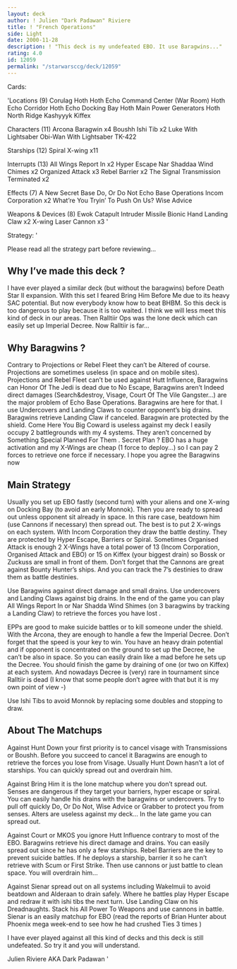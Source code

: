 ```yaml
---
layout: deck
author: ! Julien "Dark Padawan" Riviere
title: ! "French Operations"
side: Light
date: 2000-11-28
description: ! "This deck is my undefeated EBO. It use Baragwins..."
rating: 4.0
id: 12059
permalink: "/starwarsccg/deck/12059"
---
```

Cards: 

'Locations (9)
Corulag
Hoth
Hoth Echo Command Center (War Room)
Hoth Echo Corridor
Hoth Echo Docking Bay
Hoth Main Power Generators
Hoth North Ridge
Kashyyyk
Kiffex

Characters (11)
Arcona
Baragwin  x4
Boushh
Ishi Tib  x2
Luke With Lightsaber
Obi-Wan With Lightsaber
TK-422

Starships (12)
Spiral
X-wing	x11

Interrupts (13)
All Wings Report In  x2
Hyper Escape
Nar Shaddaa Wind Chimes  x2
Organized Attack  x3
Rebel Barrier  x2
The Signal
Transmission Terminated  x2

Effects (7)
A New Secret Base
Do, Or Do Not
Echo Base Operations
Incom Corporation  x2
What’re You Tryin’ To Push On Us?
Wise Advice

Weapons & Devices (8)
Ewok Catapult
Intruder Missile
Bionic Hand
Landing Claw  x2
X-wing Laser Cannon  x3 '

Strategy: '

Please read all the strategy part before reviewing...

Why I’ve made this deck ?
---------------------------
I have ever played a similar deck (but without the baragwins) before Death Star II expansion. With this set I feared Bring Him Before Me due to its heavy SAC potential. But now everybody know how to beat BHBM. So this deck is too dangerous to play because it is too waited. I think we will less meet this kind of deck in our areas. Then Ralltiir Ops was the lone deck which can easily set up Imperial Decree. Now Ralltiir is far...

Why Baragwins ?
---------------
Contrary to Projections or Rebel Fleet they can’t be Altered of course. Projections are sometimes useless (in space and on mobile sites). Projections and Rebel Fleet can’t be used against Hutt Influence, Baragwins can  Honor Of The Jedi is dead due to No Escape, Baragwins aren’t  Indeed direct damages (Search&destroy, Visage, Court Of The Vile Gangster...) are the major problem of Echo Base Operations. Baragwins are here for that. I use Undercovers and Landing Claws to counter opponent’s big drains. Baragwins retrieve Landing Claw if canceled.  Baragwin are protected by the shield. Come Here You Big Coward is useless against my deck I easily occupy 2 battlegrounds with my 4 systems. They aren’t concerned by Something Special Planned For Them . Secret Plan ? EBO has a huge activation and my X-Wings are cheap (1 force to deploy...) so I can pay 2 forces to retrieve one force if necessary. I hope you agree the Baragwins now 

Main Strategy
-------------
Usually you set up EBO fastly (second turn) with your aliens and one X-wing on Docking Bay (to avoid an early Monnok). Then you are ready to spread out unless opponent sit already in space. In this rare case, beatdown him (use Cannons if necessary) then spread out. The best is to put 2 X-wings on each system. With Incom Corporation they draw the battle destiny. They are protected by Hyper Escape, Barriers or Spiral. Sometimes Organised Attack is enough 2 X-Wings have a total power of 13 (Incom Corporation, Organised Attack and EBO) or 15 on Kiffex (your biggest drain) so Bossk or Zuckuss are small in front of them. Don’t forget that the Cannons are great against Bounty Hunter’s ships. And you can track the 7’s destinies to draw them as battle destinies.

Use Baragwins against direct damage and small drains. Use undercovers and Landing Claws against big drains. In the end of the game you can play All Wings Report In or Nar Shadda Wind Shimes (on 3 baragwins by tracking a Landing Claw) to retrieve the forces you have lost .

EPPs are good to make suicide battles or to kill someone under the shield. With the Arcona, they are enough to handle a few the Imperial Decree. Don’t forget that the speed is your key to win. You have an heavy drain potential and if opponent is concentrated on the ground to set up the Decree, he can’t be also in space. So you can easily drain like a mad before he sets up the Decree. You should finish the game by draining of one (or two on Kiffex) at each system. And nowadays Decree is (very) rare in tournament since Ralltiir is dead (I know that some people don’t agree with that but it is my own point of view -)

Use Ishi Tibs to avoid Monnok by replacing some doubles and stopping to draw.


About The Matchups
------------------

Against Hunt Down your first priority is to cancel visage with Transmissions or Boushh. Before you succeed to cancel it Baragwins are enough to retrieve the forces you lose from Visage. Usually Hunt Down hasn’t a lot of starships. You can quickly spread out and overdrain him.

Against Bring Him it is the lone matchup where you don’t spread out. Senses are dangerous if they target your barriers, hyper escape or spiral. You can easily handle his drains with the baragwins or undercovers. Try to pull off quickly Do, Or Do Not, Wise Advice or Grabber to protect you from senses. Alters are useless against my deck... In the late game you can spread out.

Against Court or MKOS you ignore Hutt Influence contrary to most of the EBO. Baragwins retrieve his direct damage and drains. You can easily spread out since he has only a few starships. Rebel Barriers are the key to prevent suicide battles. If he deploys a starship, barrier it so he can’t retrieve with Scum or First Strike. Then use cannons or just battle to clean space. You will overdrain him...

Against Sienar spread out on all systems including Wakelmuii to avoid beatdown and Alderaan to drain safely. Where he battles play Hyper Escape and redraw it with ishi tibs the next turn. Use Landing Claw on his Dreadnaughts. Stack his All Power To Weapons and use cannons in battle. Sienar is an easily matchup for EBO (read the reports of Brian Hunter about Phoenix mega week-end to see how he had crushed Ties 3 times )

I have ever played against all this kind of decks and this deck is still undefeated. So try it and you will understand.

Julien Riviere AKA Dark Padawan '
